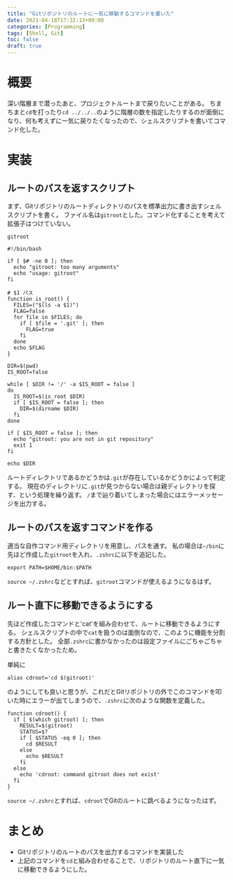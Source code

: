 ```yaml
---
title: "Gitリポジトリのルートに一気に移動するコマンドを書いた"
date: 2021-04-18T17:32:13+09:00
categories: [Programming]
tags: [Shell, Git]
toc: false
draft: true
---
```


# 概要

深い階層まで潜ったあと、プロジェクトルートまで戻りたいことがある。
ちまちまと`cd`を打ったり`cd ../../..`のように階層の数を指定したりするのが面倒になり、何も考えずに一気に戻りたくなったので、シェルスクリプトを書いてコマンド化した。

<!--more-->

# 実装

## ルートのパスを返すスクリプト

まず、Gitリポジトリのルートディレクトリのパスを標準出力に書き出すシェルスクリプトを書く。
ファイル名は`gitroot`とした。コマンド化することを考えて拡張子はつけていない。

`gitroot`

```
#!/bin/bash

if [ $# -ne 0 ]; then
  echo "gitroot: too many arguments"
  echo "usage: gitroot"
fi

# $1 パス
function is_root() {
  FILES=("$(ls -a $1)")
  FLAG=false
  for file in $FILES; do
    if [ $file = '.git' ]; then
      FLAG=true
    fi
  done
  echo $FLAG
}

DIR=$(pwd)
IS_ROOT=false

while [ $DIR != '/' -a $IS_ROOT = false ]
do
  IS_ROOT=$(is_root $DIR)
  if [ $IS_ROOT = false ]; then
    DIR=$(dirname $DIR)
  fi
done

if [ $IS_ROOT = false ]; then
  echo "gitroot: you are not in git repository"
  exit 1
fi

echo $DIR
```

ルートディレクトリであるかどうかは`.git`が存在しているかどうかによって判定する。
現在のディレクトリに`.git`が見つからない場合は親ディレクトリを探す、という処理を繰り返す。
`/`まで辿り着いてしまった場合にはエラーメッセージを出力する。

## ルートのパスを返すコマンドを作る

適当な自作コマンド用ディレクトリを用意し、パスを通す。
私の場合は`~/bin`に先ほど作成した`gitroot`を入れ、`.zshrc`に以下を追記した。
```
export PATH=$HOME/bin:$PATH
```

`source ~/.zshrc`などとすれば、`gitroot`コマンドが使えるようになるはず。

## ルート直下に移動できるようにする

先ほど作成したコマンドと'cat'を組み合わせて、ルートに移動できるようにする。
シェルスクリプトの中で`cat`を扱うのは面倒なので、このように機能を分割する方針とした。
全部`.zshrc`に書かなかったのは設定ファイルにごちゃごちゃと書きたくなかったため。

単純に
```
alias cdroot='cd $(gitroot)'
```
のようにしても良いと思うが、これだとGitリポジトリの外でこのコマンドを叩いた時にエラーが出てしまうので、`.zshrc`に次のような関数を定義した。

```
function cdroot() {
  if [ $(which gitroot) ]; then
    RESULT=$(gitroot)
    STATUS=$?
    if [ $STATUS -eq 0 ]; then
      cd $RESULT
    else
      echo $RESULT
    fi
  else
    echo 'cdroot: command gitroot does not exist'
  fi
}
```

`source ~/.zshrc`とすれば、`cdroot`でGitのルートに跳べるようになったはず。

# まとめ

- Gitリポジトリのルートのパスを出力するコマンドを実装した
- 上記のコマンドを`cd`と組み合わせることで、リポジトリのルート直下に一気に移動できるようにした。
